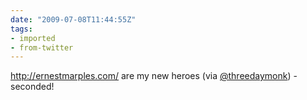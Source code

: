 ```yaml
---
date: "2009-07-08T11:44:55Z"
tags:
- imported
- from-twitter
---
```

http://ernestmarples.com/ are my new heroes \(via [@threedaymonk](/twitter/#/threedaymonk)\) - seconded\!
